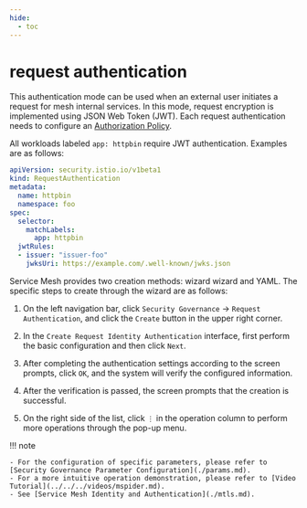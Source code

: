 ```yaml
---
hide:
  - toc
---
```


# request authentication

This authentication mode can be used when an external user initiates a request for mesh internal services. In this mode, request encryption is implemented using JSON Web Token (JWT).
Each request authentication needs to configure an [Authorization Policy](./authorize.md).

All workloads labeled `app: httpbin` require JWT authentication. Examples are as follows:

```yaml
apiVersion: security.istio.io/v1beta1
kind: RequestAuthentication
metadata:
  name: httpbin
  namespace: foo
spec:
  selector:
    matchLabels:
      app: httpbin
  jwtRules:
  - issuer: "issuer-foo"
    jwksUri: https://example.com/.well-known/jwks.json
```

Service Mesh provides two creation methods: wizard wizard and YAML. The specific steps to create through the wizard are as follows:

1. On the left navigation bar, click `Security Governance` -> `Request Authentication`, and click the `Create` button in the upper right corner.

    

2. In the `Create Request Identity Authentication` interface, first perform the basic configuration and then click `Next`.

    

3. After completing the authentication settings according to the screen prompts, click `OK`, and the system will verify the configured information.

    

4. After the verification is passed, the screen prompts that the creation is successful.

    

5. On the right side of the list, click `⋮` in the operation column to perform more operations through the pop-up menu.

    

!!! note

    - For the configuration of specific parameters, please refer to [Security Governance Parameter Configuration](./params.md).
    - For a more intuitive operation demonstration, please refer to [Video Tutorial](../../../videos/mspider.md).
    - See [Service Mesh Identity and Authentication](./mtls.md).

